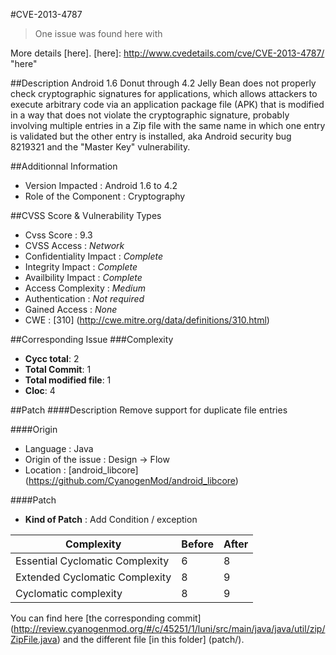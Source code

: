 #CVE-2013-4787
>One issue was found here with 

More details [here].
[here]: http://www.cvedetails.com/cve/CVE-2013-4787/ "here"

##Description
Android 1.6 Donut through 4.2 Jelly Bean does not properly check cryptographic signatures for applications, which allows attackers to execute arbitrary code via an application package file (APK) that is modified in a way that does not violate the cryptographic signature, probably involving multiple entries in a Zip file with the same name in which one entry is validated but the other entry is installed, aka Android security bug 8219321 and the "Master Key" vulnerability.	

##Additionnal Information
* Version Impacted : Android 1.6 to 4.2
* Role of the Component : Cryptography

##CVSS Score & Vulnerability Types
* Cvss Score : 9.3
* CVSS Access : *Network*
* Confidentiality Impact : *Complete*
* Integrity Impact : *Complete*
* Availbility Impact : *Complete*
* Access Complexity : *Medium*
* Authentication : *Not required*
* Gained Access : *None*
* CWE : [310] (http://cwe.mitre.org/data/definitions/310.html) 

##Corresponding Issue
###Complexity
* **Cycc total**: 2
* **Total Commit**: 1
* **Total modified file**: 1
* **Cloc**: 4


##Patch 
####Description
Remove support for duplicate file entries


####Origin
* Language : Java
* Origin of the issue :  Design -> Flow
* Location : [android_libcore] (https://github.com/CyanogenMod/android_libcore)

####Patch
* **Kind of Patch** : Add Condition / exception

|  Complexity | Before | After |
|---------------------------------|--------|-------|
| Essential Cyclomatic Complexity |    6    |     8   |
| Extended Cyclomatic Complexity  |      8    |    9    |
| Cyclomatic complexity           |      8    |   9      |

You can find here [the corresponding commit] (http://review.cyanogenmod.org/#/c/45251/1/luni/src/main/java/java/util/zip/ZipFile.java)  and the different file [in this folder] (patch/).